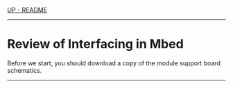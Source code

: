 [UP - README](readme.md)

---

# Review of Interfacing in Mbed

Before we start, you should download a copy of the module support board schematics.

<ref src="../Hardware/msb_schematics.pdf">



---
